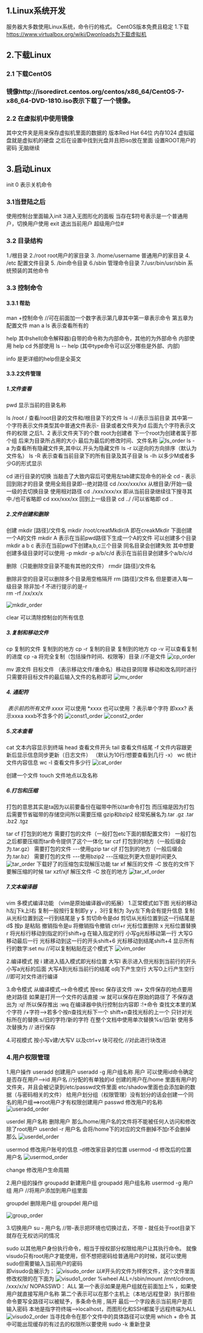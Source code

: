 ## 1.Linux系统开发

服务器大多数使用Linux系统，命令行的格式。
CentOS版本免费且稳定  1.下载 https://www.virtualbox.org/wiki/Dwonloads为下载虚拟机

## 2.下载Linux

### 2.1 下载CentOS

### 镜像http://isoredirct.centos.org/centos/x86_64/CentOS-7-x86_64-DVD-1810.iso表示下载了一个镜像。

### 2.2 在虚拟机中使用镜像
其中文件夹是用来保存虚拟机里面的数据的 版本Red Hat 64位 内存1024 虚拟磁盘就是虚拟机的硬盘  之后在设置中找到光盘并且把iso放在里面
设置ROOT用户的密码 	无脑继续 

## 3.启动Linux 
init 0 表示关机命令 

### 3.1当登陆之后

使用控制台里面输入init 3进入无图形化的面板 当存在$符号表示是一个普通用户，切换用户使用 exit 退出当前用户 超级用户位#   

### 3.2 目录结构  

1./根目录 2./root root用户的家目录 3. /home/username 普通用户的家目录 
4. /etc 配置文件目录 5. /bin命令目录 6./sbin 管理命令目录 
7./usr/bin/usr/sbin 系统预装的其他命令
### 3.3 控制命令
#### 3.3.1 帮助
man +控制命令 //可在前面加一个数字表示第几章其中第一章表示命令 第五章为配置文件
man a ls 表示查看所有的

help 
其中shell(命令解释器)自带的命令称为内部命令，其他的为外部命令
内部使用	help cd 
外部使用	ls -- help
(其中type命令可以区分哪些是外部、内部)

info 是更详细的help但是全英文

#### 3.3.2文件管理
#####  1.文件查看
pwd	 显示当前的目录名称 

ls /root /	查看/root目录的文件和/根目录下的文件
ls -l   //表示当前目录 
其中第一个字符表示文件类型其中普通文件表示- 目录或者文件夹为d 
后面九个字符表示文件的权限
之后1、2 表示文件夹下的个数
 root为创建者 下一个root为创建者属于那个组
后来为目录所占用的大小 
最后为最后的修改时间、文件名称
![ls_order](D:\go_mathstruct\everyday\zhouThreeJin\linux\image\ls_order.png)
ls -a 为查看所有隐藏文件夹,其中以.开头为隐藏文件
ls -r  以逆向的方向排序（默认为文件名）
ls -R 表示查看当前目录下的所有目录及其子目录
ls -lh 以多少M或者多少G的形式显示

cd 进行目录的切换
当敲击了大致内容后可使用左tab建实现命令的补全
cd - 表示回到刚才的目录
使用全局目录即--绝对路径
cd /xxx/xxx/xx    从根目录/开始一级一级的去切换目录
使用相对路径
cd ./xxx/xxx/xx   即从当前目录继续往下搜寻其中./也可省略即
cd xxx/xxx/xx
回到上一级目录
cd ../ 		/可以省略即
cd ..

##### 2.文件创建和删除
创建
mkdir [路径]/文件名
mkdir /root/creatMkdir/A  即在creakMkdir 下面创建一个A的文件
mkdir A  表示在当前pwd路径下生成一个A的文件
可以创建多个目录
mkdir a b c 表示在当前pwd下创建a,b,c三个目录
同名目录会创建失败
其中想要创建多级目录时可以使用	-p
mkdir -p a/b/c/d 表示在当前目录创建多个a/b/c/d

删除（只能删除空目录不能有其他的文件）
rmdir [路径]/文件名

删除非空的目录可以删除多个目录用空格隔开
rm [路径]/文件名
但是要进入每一级目录 除非加-f  不进行提示的是-r  
rm -rf   /xx/xx/x

![mkdir_order](D:\go_mathstruct\everyday\zhouThreeJin\linux\image\mkdir_order.png)

clear 可以清除控制台的所有信息

##### 3.复制和移动文件
cp 复制的文件  复制到的地方
cp  -r 复制的目录  复制到的地方
cp -v 可以查看复制的进度
cp -a 将完全复制（包括操作时间、权限等）目录 //不是文件
![cp_order](D:\go_mathstruct\everyday\zhouThreeJin\linux\image\cp_order.png)

mv 源文件  目标文件 （表示移动文件/重命名）移动目录同理
移动和改名同时进行只需要将目标文件的最后输入文件的名称即可
![mv_order](D:\go_mathstruct\everyday\zhouThreeJin\linux\image\mv_order.png)

##### 4. 通配符
​      *表示前的所有文件
xxxx* 可以使用
*xxxx  也可以使用
？表示单个字符
即xxx? 表示xxxa  xxxb不含多个的
![const1_order](D:\go_mathstruct\everyday\zhouThreeJin\linux\image\const1_order.png)
![const2_order](D:\go_mathstruct\everyday\zhouThreeJin\linux\image\const2_order.png)

##### 5.文本查看
cat 文本内容显示到终端
head 查看文件开头
tail 查看文件结尾		-f 文件内容跟更新后显示信息同步更新（日志文件）
	（默认为10行/想要查看到几行 -x） 
wc 统计文件内容信息 
wc -l 查看文件多少行
![cat_order](D:\go_mathstruct\everyday\zhouThreeJin\linux\image\cat_order.png)

创建一个文件
touch 文件地点以及名称

##### 6.打包和压缩
打包的意思其实是ta因为以前要备份在磁带中所以tar命令打包
而压缩是因为打包后需要节省磁带的存储空间所以需要压缩 gzip和bzip2
经常拓展名为.tar .gz .tar .bz2 .tgz

tar cf  打包到的地方	 需要打包的文件（一般打包etc下面的额配置文件）
一般打包之后都要压缩而tar命令提供了这个一体化
tar czf  打包到的地方（一般后缀会为.tar.gz）	需要打包的文件 ---使用gzip
tar cjf  打包到的地方（一般后缀会为.tar.bz）	需要打包的文件 ---使用bzip2   ---压缩比列更大但是时间更久
![tar_order](D:\go_mathstruct\everyday\zhouThreeJin\linux\image\tar_order.png)
下载好了的压缩包实现解压功能
tar xf 	解压的文件  -C   放在的文件下
要解压缩的时候 tar xzf/xjf  解压文件   -C	放在的地方
![tar_xf_order](D:\go_mathstruct\everyday\zhouThreeJin\linux\image\tar_xf_order.png)

##### 7.文本编译器 
vim 多模式编译功能 （vim是原始编译器vi的拓展）
1.正常模式如下图  	光标的移动h左j下k上l右  复制一般按行复制即y y ，3行复制为 3yy左下角会有提升信息   复制从光标位置到这一行到结尾是 y $		剪切命令是dd   剪切从光标位置到这一行结尾是d$		按p 是粘贴		撤销指令是u 	将撤销指令撤销 ctrl+r	光标位置删除 x  光标位置替换 r    将光标行移动到指定的行shift+g 在输入指定的行 小写g光标移动第一行 大写G移动最后一行   光标移动到这一行的开头shift+6 光标移动到结尾shift+4    	显示所有行的数字:set nu   //可以复制粘贴在这个模式下
![vim_order](D:\go_mathstruct\everyday\zhouThreeJin\linux\image\vim_order.png)

2.编译模式	    按  i   建进入插入模式即光标位置			大写I 表示进入但光标到当前行的开头    小写a光标的后面		大写A到光标当前行的结尾  	o向下产生空行		大写O上行产生空行 //即可对文件进行编译


3.命令模式      从编译模式——>命令模式  按esc    保存该文件  :w+ 文件保存的地点要用绝对路径	如果是打开一个文件的话直接 :w 就可以保存在原始的路径了   不保存退出为 :q!  所以保存推出 :wq 	在编译器中执行控制台内容即 :!+命令    查找文本里的某个字符  /+字符——>若多个按n查找光标下一个 shift+n查找光标的上一个	 只针对光标所在的替换:s/旧的字符/新的字符  在整个文档中使用单次替换%s/旧/新 使用多次替换为     						// 进行保存


4.可视模式  	 按小写v建/大写V 以及ctrl+v 块可视化	  //对此进行块改进


### 4.用户权限管理
1.用户操作
useradd 创建用户
useradd -g 用户组名称  用户 
可以使用id命令确定是否存在用户——>id 用户名 //分配的有单独的id
创建的用户在/home	里面有用户的文件夹，并且会被记录到/etc/passwd文件里面	etc/shadow里面也会添加新的数据（与密码相关的文件） 给用户划分组（权限管理）没有划分的话会创建一个同名的用户组==>root用户才有权限创建用户
passwd  修改用户的名称
![useradd_order](D:\go_mathstruct\everyday\zhouThreeJin\linux\image\useradd_order.png)

userdel 用户名称  删除用户 那么/home/用户名的文件将不能被任何人访问和修改除了root用户
userdel -r 用户名 会将/home下的对应的文件删掉不加r不会删掉	那么
![userdel_order](D:\go_mathstruct\everyday\zhouThreeJin\linux\image\userdel_order.png)

usermod	修改用户账号的信息 
-d修改家目录的位置
usermod  -d  修改后的位置  用户名
![usermod_order](D:\go_mathstruct\everyday\zhouThreeJin\linux\image\usermod_order.png)

change	修改用户生命周期

2.用户组的操作
groupadd  新建用户组
groupadd 用户组名称
usermod -g  用户组  用户  //将用户添加到用户组里面

groupdel  删除用户组
groupdel 用户组	

![group_order](D:\go_mathstruct\everyday\zhouThreeJin\linux\image\group_order.png)


3.切换用户
su 	-  用户名	//带-表示把环境也切换过去，不带 - 就任处于root目录下就存在无权访问的情况 


sudo 	以其他用户身份执行命令，相当于授权部分权限给用户让其执行命令。
就像visudo只有root用户才能使用，但不想把密码给普通用户的时候，就可以使用sudo但需要输入当前用户的密码   
即visudo会展示为：
![visudo_order](D:\go_mathstruct\everyday\zhouThreeJin\linux\image\visudo_order.png)
以#开头的文件为样例文件，这个文件里面修改权限的在下面为
![visudo1_order](D:\go_mathstruct\everyday\zhouThreeJin\linux\image\visudo1_order.png)
%wheel 	ALL=/sbin/mount /mnt/cdrom, /xxx/x/x/  	NOPASSWD： ALL
第一个表示如果是用户组就在前面加上% ，如果使用户就直接写用户名称 	 	第二个表示可以在那个主机上（本地/远程登录）执行那些命令要写全路径可以被赋予，多条命令用	, 隔开 			最后一个字段表示当前用户是否输入密码
本地是指字符终端——>localhost，而图形化和SSH都属于远程终端为ALL
![visudo2_order](D:\go_mathstruct\everyday\zhouThreeJin\linux\image\visudo2_order.png)
当寻找命令在那个文件中的具体路径可以使用 which +	命令
其中可能出现缓存的有过去的权限所以要使用 sudo -k 重新登录




